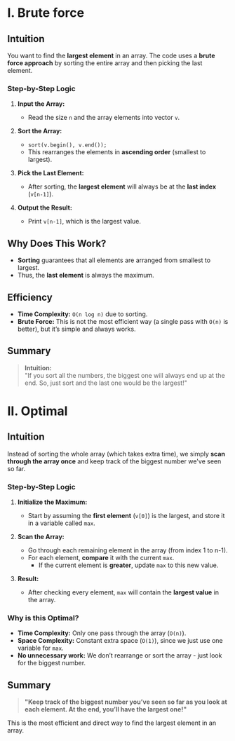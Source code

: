# I. Brute force
## Intuition

You want to find the **largest element** in an array. The code uses a **brute force approach** by sorting the entire array and then picking the last element.

### Step-by-Step Logic

1. **Input the Array:**
   - Read the size `n` and the array elements into vector `v`.

2. **Sort the Array:**
   - `sort(v.begin(), v.end());`
   - This rearranges the elements in **ascending order** (smallest to largest).

3. **Pick the Last Element:**
   - After sorting, the **largest element** will always be at the **last index** (`v[n-1]`).

4. **Output the Result:**
   - Print `v[n-1]`, which is the largest value.

## Why Does This Work?

- **Sorting** guarantees that all elements are arranged from smallest to largest.
- Thus, the **last element** is always the maximum.

## Efficiency

- **Time Complexity:** `O(n log n)` due to sorting.
- **Brute Force:** This is not the most efficient way (a single pass with `O(n)` is better), but it’s simple and always works.

## Summary

> **Intuition:**  
> "If you sort all the numbers, the biggest one will always end up at the end. So, just sort and the last one would be the largest!"

# II. Optimal
## Intuition 
Instead of sorting the whole array (which takes extra time), we simply **scan through the array once** and keep track of the biggest number we've seen so far.

### Step-by-Step Logic

1. **Initialize the Maximum:**
   - Start by assuming the **first element** (`v[0]`) is the largest, and store it in a variable called `max`.

2. **Scan the Array:**
   - Go through each remaining element in the array (from index 1 to n-1).
   - For each element, **compare** it with the current `max`.
     - If the current element is **greater**, update `max` to this new value.

3. **Result:**
   - After checking every element, `max` will contain the **largest value** in the array.

### Why is this Optimal?

- **Time Complexity:** Only one pass through the array (`O(n)`).
- **Space Complexity:** Constant extra space (`O(1)`), since we just use one variable for `max`.
- **No unnecessary work:** We don’t rearrange or sort the array - just look for the biggest number.

## Summary 

> **"Keep track of the biggest number you’ve seen so far as you look at each element. At the end, you’ll have the largest one!"**

This is the most efficient and direct way to find the largest element in an array.